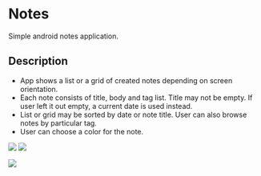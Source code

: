 # Notes

Simple android notes application. 

## Description

+ App shows a list or a grid of created notes depending on screen orientation.
+ Each note consists of title, body and tag list. Title may not be empty. If user left it out empty, a current date is used instead.
+ List or grid may be sorted by date or note title. User can also browse notes by particular tag.
+ User can choose a color for the note.

![](https://picua.org/images/2020/03/23/808475eab8fa242d332c902a0225682b.png)   ![](https://picua.org/images/2020/03/23/82be99bbdc89d28d85f1d50da65476c3.png) 

![](https://picua.org/images/2020/03/23/3e2d1445fd4689d03d4f60501c500a8c.png)
